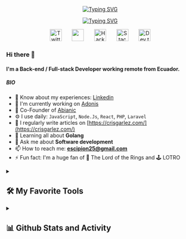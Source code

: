 <p align="center">
    <a href="https://git.io/typing-svg"><img src="https://readme-typing-svg.demolab.com?font=JetBrains+Mono&weight=600&size=25&duration=1&pause=1000&color=094067&center=true&repeat=false&width=500&lines=Cristhian+Garc%C3%ADa+V%C3%A9lez" alt="Typing SVG" /></a>
</p>
<p align="center">
    <a href="https://git.io/typing-svg"><img src="https://readme-typing-svg.demolab.com?font=JetBrains+Mono&weight=600&size=25&duration=3000&pause=1000&color=094067&center=true&width=500&lines=Back-end+%2F+Full-stack+developer;10%2B+Years+of+coding+experience;Allways+learning+new+things!" alt="Typing SVG" /></a>
</p>

<p align="center">
  <a href="https://twitter.com/crisgarlez"><img width="32px" alt="Twitter" title="Twitter" src="https://raw.githubusercontent.com/rahuldkjain/github-profile-readme-generator/master/src/images/icons/Social/twitter.svg"/></a>
  &#8287;&#8287;&#8287;&#8287;&#8287;
  <a href="https://linkedin.com/in/crisgarlez" alt="Linkedin" title="Linkedin"><img width="32px" src="https://raw.githubusercontent.com/rahuldkjain/github-profile-readme-generator/master/src/images/icons/Social/linked-in-alt.svg"/></a>
  &#8287;&#8287;&#8287;&#8287;&#8287;
  <a href="https://www.hackerrank.com/crisgarlez"><img width="32px" alt="HackerRank" title="HackerRank" src="https://raw.githubusercontent.com/rahuldkjain/github-profile-readme-generator/master/src/images/icons/Social/hackerrank.svg"></a>
  &#8287;&#8287;&#8287;&#8287;&#8287;
  <a href="https://stackoverflow.com/users/5083689"><img width="32px" alt="StackOverflow" title="StackOverflow" src="https://raw.githubusercontent.com/rahuldkjain/github-profile-readme-generator/master/src/images/icons/Social/stack-overflow.svg"/></a>
  &#8287;&#8287;&#8287;&#8287;&#8287;
  <a href="https://dev.to/crisgarlez"><img width="32px" alt="Dev.to" title="Dev.to" src="https://raw.githubusercontent.com/rahuldkjain/github-profile-readme-generator/master/src/images/icons/Social/devto.svg"/></a>
</p>

### Hi there 👋

#### I'm a Back-end / Full-stack Developer working remote from Ecuador.

##### BIO

- 📄 Know about my experiences: [Linkedin](https://www.linkedin.com/in/crisgarlez/)
- 🔭 I'm currently working on [Adonis](https://github.com/abianic/adonis)
- 🌱 Co-Founder of [Abianic](https://abianic.com)
- ⚙️ I use daily: `JavaScript`, `Node.Js`, `React`, `PHP`, `Laravel`
- 📝 I regularly write articles on [https://crisgarlez.com/](https://crisgarlez.com/)
- 📖 Learning all about **Golang**
- 💬 Ask me about **Software development**
- 📫 How to reach me: **escipion25@gmail.com**
- ⚡️ Fun fact: I'm a huge fan of 🌋 The Lord of the Rings and 🕹️ LOTRO

<details> 
  <summary><h2>🛠️ My Favorite Tools</h2></summary>
  <h3>👨‍💻 Programming and Markup Languages</h3>
  <p>
    <a href="https://github.com/search?q=user%3Acrisgarlez+language%3Aphp"><img alt="PHP" src="https://img.shields.io/badge/PHP-777BB4.svg?logo=php&logoColor=white"></a>
    <a href="https://github.com/search?q=user%3Acrisgarlez+language%3AtypeScript"><img alt="TypeScript" src="https://img.shields.io/badge/TypeScript-007ACC.svg?logo=typescript&logoColor=white"></a>
    <a href="https://github.com/search?q=user%3Acrisgarlez+language%3Ajavascript"><img alt="JavaScript" src="https://img.shields.io/badge/JavaScript-F7DF1E.svg?logo=javascript&logoColor=black"></a>
    <a href="https://github.com/search?q=user%3Acrisgarlez+language%3Ahtml"><img alt="HTML" src="https://img.shields.io/badge/HTML-E34F26.svg?logo=html5&logoColor=white"></a>
    <a href="https://github.com/search?q=user%3Acrisgarlez+language%3Acss"><img alt="CSS" src="https://img.shields.io/badge/CSS-1572B6.svg?logo=css3&logoColor=white"></a>
    <a href="https://github.com/search?q=user%3Acrisgarlez+language%3Ajavascript"><img alt="Node.js" src="https://img.shields.io/badge/Node.js-43853D.svg?logo=node.js&logoColor=white"></a>
    <a href="https://github.com/search?q=user%3Acrisgarlez+language%3Ajava"><img alt="Java" src="https://custom-icon-badges.demolab.com/badge/Java-007396.svg?logo=java&logoColor=white"></a>
    <a href="https://github.com/search?q=user%3Acrisgarlez+language%3Amarkdown"><img alt="Markdown" src="https://img.shields.io/badge/Markdown-000000.svg?logo=markdown&logoColor=white"></a>
  </p>

  <h3>🧰 Frameworks and Libraries</h3>

  <p>
      <a href="#"><img alt="Next.js" src="https://custom-icon-badges.demolab.com/badge/Next.js-black.svg?logo=Next.js&logoColor=white"></a>
      <a href="#"><img alt="NestJs" src="https://custom-icon-badges.demolab.com/badge/NestJs-black.svg?logo=nestjs&logoColor=white"></a>
      <a href="#"><img alt="Laravel" src="https://custom-icon-badges.demolab.com/badge/laravel-red.svg?logo=laravel&logoColor=white"></a>
      <a href="#"><img alt="Tailwindcss" src="https://custom-icon-badges.demolab.com/badge/tailwindcss-blue.svg?logo=tailwindcss&logoColor=white"></a>
      <a href="#"><img alt="React" src="https://img.shields.io/badge/React-20232a.svg?logo=react&logoColor=%2361DAFB"></a>
      <a href="#"><img alt="Symfony" src="https://img.shields.io/badge/Symfony-111111.svg?logo=symfony&logoColor=white"></a>
      <a href="#"><img alt="Angular" src="https://custom-icon-badges.demolab.com/badge/angular-red.svg?logo=angular&logoColor=white"></a>
      <a href="#"><img alt="Spring" src="https://custom-icon-badges.demolab.com/badge/spring-green.svg?logo=spring&logoColor=white"></a>
  </p>

  <h3>🗄️ Databases and Cloud Hosting</h3>

  <p>
      <a href="#"><img alt="MongoDB" src ="https://img.shields.io/badge/MongoDB-4ea94b.svg?logo=mongodb&logoColor=white"></a>
      <a href="#"><img alt="MySQL" src="https://img.shields.io/badge/MySQL-00f.svg?logo=mysql&logoColor=white"></a>
      <a href="#"><img alt="Notion" src="https://img.shields.io/badge/Notion-010101.svg?logo=notion&logoColor=white"></a>
      <a href="#"><img alt="Oracle" src ="https://img.shields.io/badge/Oracle-F00000.svg?logo=oracle&logoColor=white"></a>
      <a href="#"><img alt="PostgreSQL" src ="https://img.shields.io/badge/PostgreSQL-316192.svg?logo=postgresql&logoColor=white"></a>
      <a href="#"><img alt="AWS" src ="https://custom-icon-badges.demolab.com/badge/aws-blue.svg?logo=aws&logoColor=white"></a>
      <a href="#"><img alt="Vercel" src="https://img.shields.io/badge/Vercel-000000.svg?logo=vercel&logoColor=white"></a>
  </p>

  <h3>💻 Software and Tools</h3>

  <p>
      <a href="#"><img alt="Dbeaver" src="https://custom-icon-badges.demolab.com/badge/-Dbeaver-372923?logo=dbeaver-mono&logoColor=white"></a>
      <a href="#"><img alt="Discord" src="https://img.shields.io/badge/-Discord-5865F2.svg?logo=discord&logoColor=white"></a>
      <a href="#"><img alt="Git" src="https://img.shields.io/badge/Git-F05033.svg?logo=git&logoColor=white"></a>
      <a href="#"><img alt="Postman" src="https://img.shields.io/badge/Postman-FF6C37?logo=postman&logoColor=white"></a>
      <a href="#"><img alt="Stack Overflow" src="https://img.shields.io/badge/-Stack%20Overflow-FE7A16?logo=stack-overflow&logoColor=white"></a>
      <a href="#"><img alt="Visual Studio Code" src="https://img.shields.io/badge/Visual%20Studio%20Code-0078d7.svg?logo=visual-studio-code&logoColor=white"></a>
  </p>
</details>

<details> 
  <summary><h2>📊 Github Stats and Activity</h2></summary>

  <h3>🔥 Streak Stats</h3>

  <p>
    <a href="https://github.com/DenverCoder1/github-readme-streak-stats">
      <img title="🔥 Get streak stats for your profile at git.io/streak-stats" alt="Crisgarlez's streak" src="https://streak-stats.demolab.com/?user=crisgarlez&theme=monokai-metallian&hide_border=true"/>
    </a>
    <p>🔥 Get streak stats for your profile at <a href="https://git.io/streak-stats">git.io/streak-stats</a></p>
  </p>

  <h3>💻 GitHub Profile Stats</h3>

  <!-- https://github.com/anuraghazra/github-readme-stats -->

  <a href="https://github.com/anuraghazra/github-readme-stats"><img alt="Crisgarlez's Github Stats" src="https://denvercoder1-github-readme-stats.vercel.app/api/?username=crisgarlez&show_icons=true&include_all_commits=true&count_private=true&theme=react&hide_border=true&bg_color=1F222E&title_color=F85D7F&icon_color=F8D866" height="192px"/></a>
  <a href="https://github.com/anuraghazra/github-readme-stats"><img alt="Crisgarlez's Top Languages" src="https://denvercoder1-github-readme-stats.vercel.app/api/top-langs/?username=crisgarlez&langs_count=8&layout=compact&theme=react&hide_border=true&bg_color=1F222E&title_color=F85D7F&icon_color=F8D866&hide=Jupyter%20Notebook,Roff" height="192px"/></a>
  <br/>

  <b>Note:</b> Top languages is only a metric of the languages my public code consists of and doesn't reflect experience or skill level.
  
  <!-- https://github.com/ashutosh00710/github-readme-activity-graph -->

  <a href="https://github.com/ashutosh00710/github-readme-activity-graph"><img alt="Crisgarlez's Activity Graph" src="https://github-readme-activity-graph.vercel.app/graph/?username=crisgarlez&bg_color=1F222E&color=F8D866&line=F85D7F&point=FFFFFF&hide_border=true" /></a>


</details>
